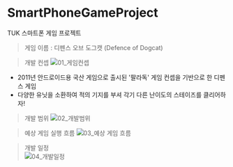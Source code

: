 # SmartPhoneGameProject
 TUK 스마트폰 게임 프로젝트 

 > 게임 이름 : 디펜스 오브 도그캣 (Defence of Dogcat)

> 개발 컨셉
![01_게임컨셉](https://github.com/UihwanLee/SmartPhoneGameProject/assets/36596037/dc47b742-b03d-4e43-9dc3-b76de3ceaf53)
 * 2011년 안드로이드용 국산 게임으로 출시된 '팔라독' 게임 컨셉을 기반으로 한 디펜스 게임
 * 다양한 유닛을 소환하여 적의 기지를 부셔 각기 다른 난이도의 스테이즈를 클리어하자!
  
> 개발 범위
![02_개발범위](https://github.com/UihwanLee/SmartPhoneGameProject/assets/36596037/a1e72198-1f5d-43b3-a540-f0cf192515ae)

> 예상 게임 실행 흐름
![03_예상 게임 흐름](https://github.com/UihwanLee/SmartPhoneGameProject/assets/36596037/f7f3109c-ccb7-4040-83a2-2df9db3a58b0)

> 개발 일정  
![04_개발일정](https://github.com/UihwanLee/SmartPhoneGameProject/assets/36596037/c3b8b6ed-c626-4c65-97a4-905b9d7f388a)

